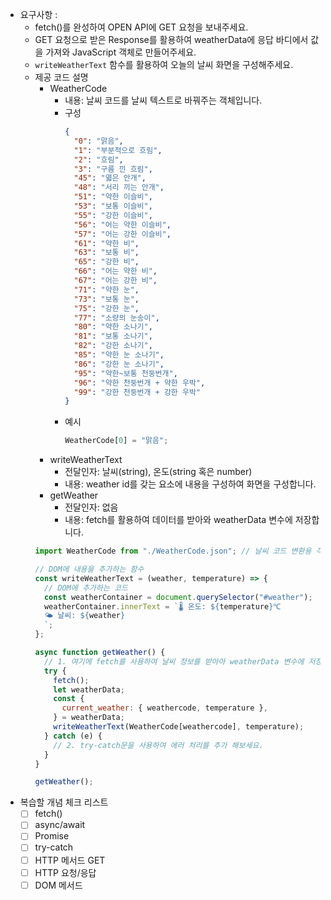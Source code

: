 - 요구사항 :
  - fetch()를 완성하여 OPEN API에 GET 요청을 보내주세요.
  - GET 요청으로 받은 Response를 활용하여 weatherData에 응답 바디에서 값을 가져와 JavaScript 객체로 만들어주세요.
  - `writeWeatherText` 함수를 활용하여 오늘의 날씨 화면을 구성해주세요.
  - 제공 코드 설명
    - WeatherCode
      - 내용: 날씨 코드를 날씨 텍스트로 바꿔주는 객체입니다.
      - 구성
        ```json
        {
          "0": "맑음",
          "1": "부분적으로 흐림",
          "2": "흐림",
          "3": "구름 낀 흐림",
          "45": "엷은 안개",
          "48": "서리 끼는 안개",
          "51": "약한 이슬비",
          "53": "보통 이슬비",
          "55": "강한 이슬비",
          "56": "어는 약한 이슬비",
          "57": "어는 강한 이슬비",
          "61": "약한 비",
          "63": "보통 비",
          "65": "강한 비",
          "66": "어는 약한 비",
          "67": "어는 강한 비",
          "71": "약한 눈",
          "73": "보통 눈",
          "75": "강한 눈",
          "77": "소량의 눈송이",
          "80": "약한 소나기",
          "81": "보통 소나기",
          "82": "강한 소나기",
          "85": "약한 눈 소나기",
          "86": "강한 눈 소나기",
          "95": "약한~보통 천둥번개",
          "96": "약한 천둥번개 + 약한 우박",
          "99": "강한 천둥번개 + 강한 우박"
        }
        ```
      - 예시
        ```jsx
        WeatherCode[0] = "맑음";
        ```
    - writeWeatherText
      - 전달인자: 날씨(string), 온도(string 혹은 number)
      - 내용: weather id를 갖는 요소에 내용을 구성하여 화면을 구성합니다.
    - getWeather
      - 전달인자: 없음
      - 내용: fetch를 활용하여 데이터를 받아와 weatherData 변수에 저장합니다.
    ```jsx
    import WeatherCode from "./WeatherCode.json"; // 날씨 코드 변환용 객체

    // DOM에 내용을 추가하는 함수
    const writeWeatherText = (weather, temperature) => {
      // DOM에 추가하는 코드
      const weatherContainer = document.querySelector("#weather");
      weatherContainer.innerText = `🌡️ 온도: ${temperature}℃
      🌤️ 날씨: ${weather}
      `;
    };

    async function getWeather() {
      // 1. 여기에 fetch를 사용하여 날씨 정보를 받아아 weatherData 변수에 저장해보세요.
      try {
        fetch();
        let weatherData;
        const {
          current_weather: { weathercode, temperature },
        } = weatherData;
        writeWeatherText(WeatherCode[weathercode], temperature);
      } catch (e) {
        // 2. try-catch문을 사용하여 에러 처리를 추가 해보세요.
      }
    }

    getWeather();
    ```
- 복습할 개념 체크 리스트
  - [ ] fetch()
  - [ ] async/await
  - [ ] Promise
  - [ ] try-catch
  - [ ] HTTP 메서드 GET
  - [ ] HTTP 요청/응답
  - [ ] DOM 메서드
